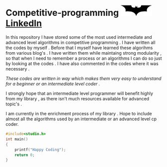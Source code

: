 # Competitive-programming <img src="zzzzzzzz Batarang.png" width="100"></div> </div> <a href="https://www.linkedin.com/in/arfatul-islam-asif-169116279/">LinkedIn</a> </br>
                                                                                                         
In this repository I have stored some of the most used intermediate and advanced level algorithms in competitive programming .
I have written all the codes by myself  . Before that I myself have learned these algorihms from various blog's . I have written them while maintaing strong modularity , so that when I need to remember a process or an algorithms I can do so just by looking at the codes . I have also commented in the codes where it was necessary . 

*These codes are written in way which makes them very easy to understand for a beginner or an intermediate level coder .*<br>

I strongly hope that an intermediate level programmer will benefit highly from my library , as there isn't much resources available for advanced topic's . 

I am currently in the enrichment process of my library . Hope to include almost all the algorithms used by an intermediate or an advanced level cp coder.

```c
#include<studio.h>
int main()
{
    printf("Happy Coding");
    return 0;
}
```
  
